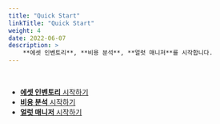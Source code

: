 ```yaml
---
title: "Quick Start"
linkTitle: "Quick Start"
weight: 4
date: 2022-06-07
description: >
    **에셋 인벤토리**, **비용 분석**, **얼럿 매니저**를 시작합니다.
---
```

<br>

- [**에셋 인벤토리** 시작하기](/ko/docs/guides/asset-inventory/quick-start)
- [**비용 분석** 시작하기](/ko/docs/guides/cost-explorer/quick-start)
- [**얼럿 매니저** 시작하기](/ko/docs/guides/alert-manager/quick-start)
